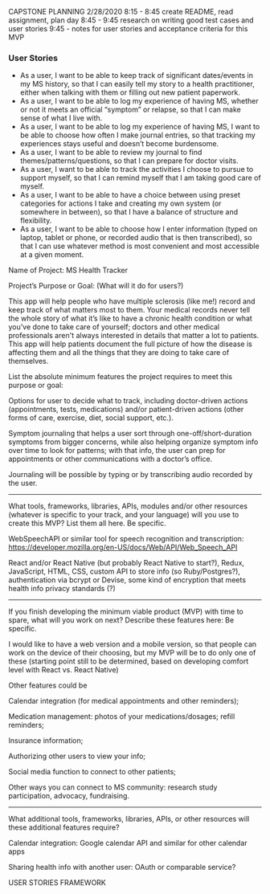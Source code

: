 CAPSTONE PLANNING
2/28/2020
8:15 - 8:45 create README, read assignment, plan day
8:45 - 9:45 research on writing good test cases and user stories
9:45 - notes for user stories and acceptance criteria for this MVP



### User Stories
* As a user, I want to be able to keep track of significant dates/events in my MS history, so that I can easily tell my story to a health practitioner, either when talking with them or filling out new patient paperwork.
* As a user, I want to be able to log my experience of having MS, whether or not it meets an official “symptom” or relapse, so that I can make sense of what I live with.
* As a user, I want to be able to log my experience of having MS, I want to be able to choose how often I make journal entries, so that tracking my experiences stays useful and doesn’t become burdensome.
* As a user, I want to be able to review my journal to find themes/patterns/questions, so that I can prepare for doctor visits.
* As a user, I want to be able to track the activities I choose to pursue to support myself, so that I can remind myself that I am taking good care of myself.
* As a user, I want to be able to have a choice between using preset categories for actions I take and creating my own system (or somewhere in between), so that I have a balance of structure and flexibility.
* As a user, I want to be able to choose how I enter information (typed on laptop, tablet or phone, or recorded audio that is then transcribed), so that I can use whatever method is most convenient and most accessible at a given moment.



Name of Project: MS Health Tracker

Project’s Purpose or Goal: (What will it do for users?)

This app will help people who have multiple sclerosis (like me!) record and keep track of what matters most to them. Your medical records never tell the whole story of what it’s like to have a chronic health condition or what you’ve done to take care of yourself; doctors and other medical professionals aren't always interested in details that matter a lot to patients. This app will help patients document the full picture of how the disease is affecting them and all the things that they are doing to take care of themselves.

List the absolute minimum features the project requires to meet this purpose or goal:

Options for user to decide what to track, including doctor-driven actions (appointments, tests, medications) and/or patient-driven actions (other forms of care, exercise, diet, social support, etc.).

Symptom journaling that helps a user sort through one-off/short-duration symptoms from bigger concerns, while also helping organize symptom info over time to look for patterns; with that info, the user can prep for appointments or other communications with a doctor’s office.

Journaling will be possible by typing or by transcribing audio recorded by the user.

* * *

What tools, frameworks, libraries, APIs, modules and/or other resources (whatever is specific to your track, and your language) will you use to create this MVP? List them all here. Be specific.

WebSpeechAPI or similar tool for speech recognition and transcription: https://developer.mozilla.org/en-US/docs/Web/API/Web_Speech_API

React and/or React Native (but probably React Native to start?), Redux, JavaScript, HTML, CSS, custom API to store info (so Ruby/Postgres?), authentication via bcrypt or Devise, some kind of encryption that meets health info privacy standards (?)

* * *

If you finish developing the minimum viable product (MVP) with time to spare, what will you work on next? Describe these features here: Be specific.

I would like to have a web version and a mobile version, so that people can work on the device of their choosing, but my MVP will be to do only one of these (starting point still to be determined, based on developing comfort level with React vs. React Native)

Other features could be

Calendar integration (for medical appointments and other reminders);

Medication management: photos of your medications/dosages; refill reminders;

Insurance information;

Authorizing other users to view your info;

Social media function to connect to other patients;

Other ways you can connect to MS community: research study participation, advocacy, fundraising.

* * *

What additional tools, frameworks, libraries, APIs, or other resources will these additional features require?

Calendar integration: Google calendar API and similar for other calendar apps

Sharing health info with another user: OAuth or comparable service?


USER STORIES FRAMEWORK
